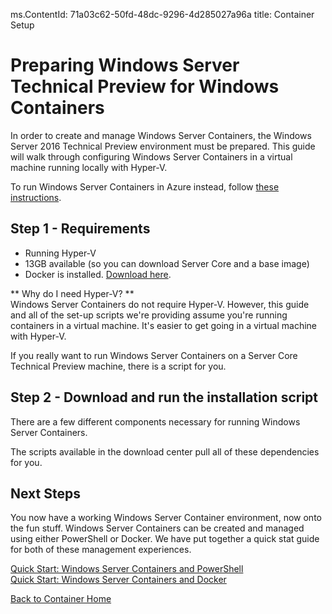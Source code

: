﻿ms.ContentId: 71a03c62-50fd-48dc-9296-4d285027a96a
title: Container Setup

# Preparing Windows Server Technical Preview for Windows Containers

In order to create and manage Windows Server Containers, the Windows Server 2016 Technical Preview environment must be prepared.  This guide will walk through configuring Windows Server Containers in a virtual machine running locally with Hyper-V.

To run Windows Server Containers in Azure instead, follow [these instructions](./azure_setup.md).
 
## Step 1 - Requirements

* Running Hyper-V
* 13GB available (so you can download Server Core and a base image)
* Docker is installed.  [Download here](https://www.docker.com/toolbox).

** Why do I need Hyper-V? **  
Windows Server Containers do not require Hyper-V.  However, this guide and all of the set-up scripts we're providing assume you're running containers in a virtual machine.  It's easier to get going in a virtual machine with Hyper-V.

If you really want to run Windows Server Containers on a Server Core Technical Preview machine, there is a script for you.

## Step 2 - Download and run the installation script
There are a few different components necessary for running Windows Server Containers.

The scripts available in the download center pull all of these dependencies for you.

## Next Steps

You now have a working Windows Server Container environment, now onto the fun stuff.  Windows Server Containers can be created and managed using either PowerShell or Docker. We have put together a quick stat guide for both of these management experiences.

[Quick Start: Windows Server Containers and PowerShell](./manage_powershell.md)  
[Quick Start: Windows Server Containers and Docker](./manage_docker.md)  

[Back to Container Home](../containers_welcome.md)